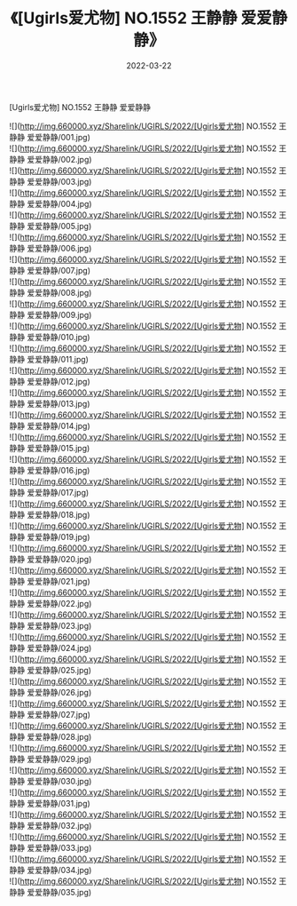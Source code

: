 ﻿---
layout: post
title:  《[Ugirls爱尤物] NO.1552 王静静 爱爱静静》
date:   2022-03-22
img: http://img.660000.xyz/Sharelink/UGIRLS/2022/[Ugirls爱尤物] NO.1552 王静静 爱爱静静/000.jpg
categories: [美女, 清纯, 唯美]
---

[Ugirls爱尤物] NO.1552 王静静 爱爱静静

 ![](http://img.660000.xyz/Sharelink/UGIRLS/2022/[Ugirls爱尤物] NO.1552 王静静 爱爱静静/001.jpg) <br>![](http://img.660000.xyz/Sharelink/UGIRLS/2022/[Ugirls爱尤物] NO.1552 王静静 爱爱静静/002.jpg) <br>![](http://img.660000.xyz/Sharelink/UGIRLS/2022/[Ugirls爱尤物] NO.1552 王静静 爱爱静静/003.jpg) <br>![](http://img.660000.xyz/Sharelink/UGIRLS/2022/[Ugirls爱尤物] NO.1552 王静静 爱爱静静/004.jpg) <br>![](http://img.660000.xyz/Sharelink/UGIRLS/2022/[Ugirls爱尤物] NO.1552 王静静 爱爱静静/005.jpg) <br>![](http://img.660000.xyz/Sharelink/UGIRLS/2022/[Ugirls爱尤物] NO.1552 王静静 爱爱静静/006.jpg) <br>![](http://img.660000.xyz/Sharelink/UGIRLS/2022/[Ugirls爱尤物] NO.1552 王静静 爱爱静静/007.jpg) <br>![](http://img.660000.xyz/Sharelink/UGIRLS/2022/[Ugirls爱尤物] NO.1552 王静静 爱爱静静/008.jpg) <br>![](http://img.660000.xyz/Sharelink/UGIRLS/2022/[Ugirls爱尤物] NO.1552 王静静 爱爱静静/009.jpg) <br>![](http://img.660000.xyz/Sharelink/UGIRLS/2022/[Ugirls爱尤物] NO.1552 王静静 爱爱静静/010.jpg) <br>![](http://img.660000.xyz/Sharelink/UGIRLS/2022/[Ugirls爱尤物] NO.1552 王静静 爱爱静静/011.jpg) <br>![](http://img.660000.xyz/Sharelink/UGIRLS/2022/[Ugirls爱尤物] NO.1552 王静静 爱爱静静/012.jpg) <br>![](http://img.660000.xyz/Sharelink/UGIRLS/2022/[Ugirls爱尤物] NO.1552 王静静 爱爱静静/013.jpg) <br>![](http://img.660000.xyz/Sharelink/UGIRLS/2022/[Ugirls爱尤物] NO.1552 王静静 爱爱静静/014.jpg) <br>![](http://img.660000.xyz/Sharelink/UGIRLS/2022/[Ugirls爱尤物] NO.1552 王静静 爱爱静静/015.jpg) <br>![](http://img.660000.xyz/Sharelink/UGIRLS/2022/[Ugirls爱尤物] NO.1552 王静静 爱爱静静/016.jpg) <br>![](http://img.660000.xyz/Sharelink/UGIRLS/2022/[Ugirls爱尤物] NO.1552 王静静 爱爱静静/017.jpg) <br>![](http://img.660000.xyz/Sharelink/UGIRLS/2022/[Ugirls爱尤物] NO.1552 王静静 爱爱静静/018.jpg) <br>![](http://img.660000.xyz/Sharelink/UGIRLS/2022/[Ugirls爱尤物] NO.1552 王静静 爱爱静静/019.jpg) <br>![](http://img.660000.xyz/Sharelink/UGIRLS/2022/[Ugirls爱尤物] NO.1552 王静静 爱爱静静/020.jpg) <br>![](http://img.660000.xyz/Sharelink/UGIRLS/2022/[Ugirls爱尤物] NO.1552 王静静 爱爱静静/021.jpg) <br>![](http://img.660000.xyz/Sharelink/UGIRLS/2022/[Ugirls爱尤物] NO.1552 王静静 爱爱静静/022.jpg) <br>![](http://img.660000.xyz/Sharelink/UGIRLS/2022/[Ugirls爱尤物] NO.1552 王静静 爱爱静静/023.jpg) <br>![](http://img.660000.xyz/Sharelink/UGIRLS/2022/[Ugirls爱尤物] NO.1552 王静静 爱爱静静/024.jpg) <br>![](http://img.660000.xyz/Sharelink/UGIRLS/2022/[Ugirls爱尤物] NO.1552 王静静 爱爱静静/025.jpg) <br>![](http://img.660000.xyz/Sharelink/UGIRLS/2022/[Ugirls爱尤物] NO.1552 王静静 爱爱静静/026.jpg) <br>![](http://img.660000.xyz/Sharelink/UGIRLS/2022/[Ugirls爱尤物] NO.1552 王静静 爱爱静静/027.jpg) <br>![](http://img.660000.xyz/Sharelink/UGIRLS/2022/[Ugirls爱尤物] NO.1552 王静静 爱爱静静/028.jpg) <br>![](http://img.660000.xyz/Sharelink/UGIRLS/2022/[Ugirls爱尤物] NO.1552 王静静 爱爱静静/029.jpg) <br>![](http://img.660000.xyz/Sharelink/UGIRLS/2022/[Ugirls爱尤物] NO.1552 王静静 爱爱静静/030.jpg) <br>![](http://img.660000.xyz/Sharelink/UGIRLS/2022/[Ugirls爱尤物] NO.1552 王静静 爱爱静静/031.jpg) <br>![](http://img.660000.xyz/Sharelink/UGIRLS/2022/[Ugirls爱尤物] NO.1552 王静静 爱爱静静/032.jpg) <br>![](http://img.660000.xyz/Sharelink/UGIRLS/2022/[Ugirls爱尤物] NO.1552 王静静 爱爱静静/033.jpg) <br>![](http://img.660000.xyz/Sharelink/UGIRLS/2022/[Ugirls爱尤物] NO.1552 王静静 爱爱静静/034.jpg) <br>![](http://img.660000.xyz/Sharelink/UGIRLS/2022/[Ugirls爱尤物] NO.1552 王静静 爱爱静静/035.jpg) <br>